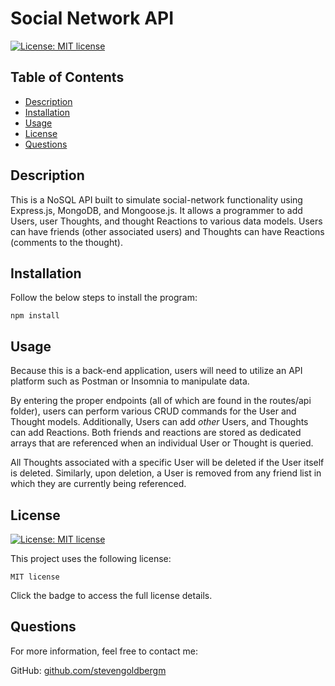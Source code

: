 
  # Social Network API

  [![License: MIT license](https://img.shields.io/badge/License-MIT-yellow.svg)](https://opensource.org/licenses/MIT)

  ## Table of Contents
  * [Description](#description)
  * [Installation](#installation)
  * [Usage](#usage)
  * [License](#license)
  * [Questions](#questions)

  ## Description

  This is a NoSQL API built to simulate social-network functionality using Express.js, MongoDB, and Mongoose.js. It allows a programmer to add Users, user Thoughts, and thought Reactions to various data models. Users can have friends (other associated users) and Thoughts can have Reactions (comments to the thought).

  ## Installation

  Follow the below steps to install the program:

    npm install

  ## Usage

  Because this is a back-end application, users will need to utilize an API platform such as Postman or Insomnia to manipulate data.

  By entering the proper endpoints (all of which are found in the routes/api folder), users can perform various CRUD commands for the User and Thought models. Additionally, Users can add *other* Users, and Thoughts can add Reactions. Both friends and reactions are stored as dedicated arrays that are referenced when an individual User or Thought is queried.

  All Thoughts associated with a specific User will be deleted if the User itself is deleted. Similarly, upon deletion, a User is removed from any friend list in which they are currently being referenced. 
  
  ## License
  
  [![License: MIT license](https://img.shields.io/badge/License-MIT-yellow.svg)](https://opensource.org/licenses/MIT)

  This project uses the following license: 
  
    MIT license

  Click the badge to access the full license details.
  

  ## Questions

  For more information, feel free to contact me:

  GitHub: [github.com/stevengoldbergm](https://github.com/stevengoldbergm)
  

